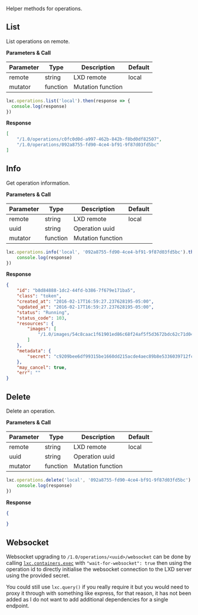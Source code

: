 Helper methods for operations.

## List

List operations on remote.

**Parameters & Call**

| Parameter    | Type          | Description   | Default       |
| ----------   | ------------- | ------------- | ------------- | 
| remote       | string        | LXD remote    | local         |
| mutator      | function      | Mutation function |           |

``` javascript
lxc.operations.list('local').then(response => {
  console.log(response)
})
```

**Response**
``` json
[
    "/1.0/operations/c0fc0d0d-a997-462b-842b-f8bd0df82507",
    "/1.0/operations/092a8755-fd90-4ce4-bf91-9f87d03fd5bc"
]
```

## Info

Get operation information.

**Parameters & Call**

| Parameter    | Type          | Description   | Default       |
| ----------   | ------------- | ------------- | ------------- | 
| remote       | string        | LXD remote    | local         |
| uuid         | string        | Operation uuid    |           |
| mutator      | function      | Mutation function |           |

``` javascript
lxc.operations.info('local', '092a8755-fd90-4ce4-bf91-9f87d03fd5bc').then(response => {
    console.log(response)
})
```

**Response**

``` json
{
    "id": "b8d84888-1dc2-44fd-b386-7f679e171ba5",
    "class": "token",
    "created_at": "2016-02-17T16:59:27.237628195-05:00",
    "updated_at": "2016-02-17T16:59:27.237628195-05:00",
    "status": "Running",
    "status_code": 103,
    "resources": {
        "images": [
            "/1.0/images/54c8caac1f61901ed86c68f24af5f5d3672bdc62c71d04f06df3a59e95684473"
        ]
    },
    "metadata": {                                                                          
        "secret": "c9209bee6df99315be1660dd215acde4aec89b8e5336039712fc11008d918b0d"
    },
    "may_cancel": true,
    "err": ""
}
```

## Delete

Delete an operation.

**Parameters & Call**

| Parameter    | Type          | Description   | Default       |
| ----------   | ------------- | ------------- | ------------- | 
| remote       | string        | LXD remote    | local         |
| uuid         | string        | Operation uuid    |           |
| mutator      | function      | Mutation function |           |

``` javascript
lxc.operations.delete('local', '092a8755-fd90-4ce4-bf91-9f87d03fd5bc').then(response => {
    console.log(response)
})
```

**Response**

``` json
{
	
}
```

## Websocket

Websocket upgrading to `/1.0/operations/<uuid>/websocket` can be done by calling 
[`lxc.containers.exec`](https://lcherone.github.io/lxc-query/containers/#exec) 
with `"wait-for-websocket": true` then using the operation id to directly initialise 
the websocket connection to the LXD server using the provided secret. 

You could still use `lxc.query()` if you really require it but you would need to 
proxy it through with something like express, for that reason, it has not been added 
as I do not want to add additional dependencies for a single endpoint.